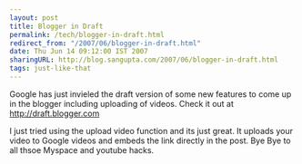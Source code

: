 ```yaml
---
layout: post
title: Blogger in Draft
permalink: /tech/blogger-in-draft.html
redirect_from: "/2007/06/blogger-in-draft.html"
date: Thu Jun 14 09:12:00 IST 2007
sharingURL: http://blog.sangupta.com/2007/06/blogger-in-draft.html
tags: just-like-that
---
```


Google has just invieled the draft version of some new features to come up in the 
blogger including uploading of videos. Check it out at 
<a href="http://draft.blogger.com">http://draft.blogger.com</a>

<!-- break here -->

I just tried using the upload video function and its just great. It uploads your 
video to Google videos and embeds the link directly in the post. Bye Bye to all 
thsoe Myspace and youtube hacks.
